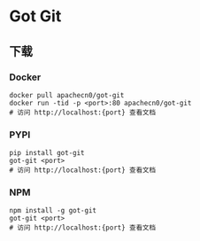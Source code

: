 # Got Git

## 下载

### Docker

```
docker pull apachecn0/got-git
docker run -tid -p <port>:80 apachecn0/got-git
# 访问 http://localhost:{port} 查看文档
```

### PYPI

```
pip install got-git
got-git <port>
# 访问 http://localhost:{port} 查看文档
```

### NPM

```
npm install -g got-git
got-git <port>
# 访问 http://localhost:{port} 查看文档
```